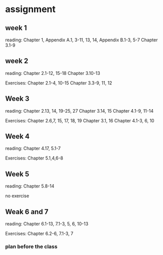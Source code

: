 # assignment

## week 1

reading:
Chapter 1,
Appendix A.1, 3-11, 13, 14,
Appendix B.1-3, 5-7
Chapter 3.1-9

## week 2
reading:
Chapter 2.1-12, 15-18
Chapter 3.10-13

Exercises:
Chapter 2.1-4, 10-15
Chapter 3.3-9, 11, 12

## Week 3

reading:
Chapter 2.13, 14, 19-25, 27
Chapter 3.14, 15
Chapter 4.1-9, 11-14

Exercises:
Chapter 2.6,7, 15, 17, 18, 19
Chapter 3.1, 16
Chapter 4.1-3, 6, 10

## Week 4

reading:
Chapter 4.17, 5.1-7

Exercises:
Chapter 5.1,4,6-8

## Week 5
reading: 
Chapter 5.8-14

no exercise


## Weak 6 and 7
reading:
Chapter 6.1-13, 7.1-3, 5, 6, 10-13

Exercises:
Chapter 6.2-6, 7.1-3, 7


### plan before the class
